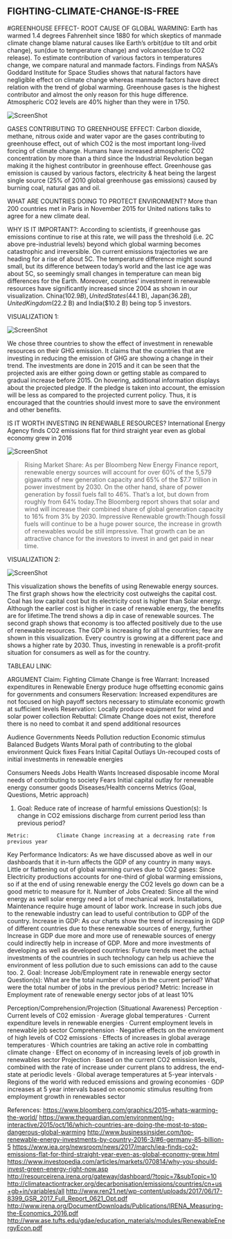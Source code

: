 ## FIGHTING-CLIMATE-CHANGE-IS-FREE

#GREENHOUSE EFFECT- ROOT CAUSE OF GLOBAL WARMING:
Earth has warmed 1.4 degrees Fahrenheit since 1880 for which skeptics of manmade climate change blame natural causes like Earth’s orbit(due to tilt and orbit change), sun(due to temperature change) and volcanoes(due to CO2 release). 
To estimate contribution of various factors in temperatures change, we compare natural and manmade factors. Findings from NASA’s Goddard Institute for Space Studies shows that natural factors have negligible effect on climate change whereas manmade factors have direct relation with the trend of global warming. Greenhouse gases is the highest contributor and almost the only reason for this huge difference. Atmospheric CO2 levels are 40% higher than they were in 1750.

![ScreenShot](https://user-images.githubusercontent.com/32226479/33513112-2c380a9e-d6f1-11e7-97f8-a3841febbafb.png)

GASES CONTRIBUTING TO GREENHOUSE EFFECT:
Carbon dioxide, methane, nitrous oxide and water vapor are the gases contributing to greenhouse effect, out of which CO2 is the most important long-lived forcing of climate change. Humans have increased atmospheric CO2 concentration by more than a third since the Industrial Revolution began making it the highest contributor in greenhouse effect.
Greenhouse gas emission is caused by various factors, electricity & heat being the largest single source (25% of 2010 global greenhouse gas emissions) caused by burning coal, natural gas and oil.

WHAT ARE COUNTRIES DOING TO PROTECT ENVIRONMENT?
More than 200 countries met in Paris in November 2015 for United nations talks to agree for a new climate deal. 

WHY IS IT IMPORTANT?: According to scientists, if greenhouse gas emissions continue to rise at this rate, we will pass the threshold (i.e. 2C above pre-industrial levels) beyond which global warming becomes catastrophic and irreversible. On current emissions trajectories we are heading for a rise of about 5C. The temperature difference might sound small, but its difference between today’s world and the last ice age was about 5C, so seemingly small changes in temperature can mean big differences for the Earth.
Moreover, countries’ investment in renewable resources have significantly increased since 2004 as shown in our visualization. China($102.9 B), United States($44.1 B), Japan($36.2 B), United Kingdom($22.2 B) and India($10.2 B) being top 5 investors.

VISUALIZATION 1:

![ScreenShot](https://user-images.githubusercontent.com/32226479/33513124-6595eaea-d6f1-11e7-995a-9f2615943ce8.png)

We chose three countries to show the effect of investment in renewable resources on their GHG emission. It claims that the countries that are investing in reducing the emission of GHG are showing a change in their trend. The investments are done in 2015 and it can be seen that the projected axis are either going down or getting stable as compared to gradual increase before 2015. On hovering, additional information displays about the projected pledge. If the pledge is taken into account, the emission will be less as compared to the projected current policy. Thus, it is encouraged that the countries should invest more to save the environment and other benefits.

IS IT WORTH INVESTING IN RENEWABLE RESOURCES?
International Energy Agency finds CO2 emissions flat for third straight year even as global economy grew in 2016

![ScreenShot](https://user-images.githubusercontent.com/32226479/33513144-8324b94c-d6f1-11e7-8810-088abd2af977.png)

> Rising Market Share: As per Bloomberg New Energy Finance report, renewable energy sources will account for over 60% of the 5,579 gigawatts of new generation capacity and 65% of the $7.7 trillion in power investment by 2030. On the other hand, share of power generation by fossil fuels fall to 46%. That’s a lot, but down from roughly from 64% today.The Bloomberg report shows that solar and wind will increase their combined share of global generation capacity to 16% from 3% by 2030.
> Impressive Renewable growth:Though  fossil fuels will continue to be a huge power source, the increase in growth of renewables would be still impressive. That growth can be an attractive chance for the investors to invest in and get paid in near time.

VISUALIZATION 2: 

![ScreenShot](https://user-images.githubusercontent.com/32226479/33513149-acae1e34-d6f1-11e7-91f4-56a59294f20e.png)

This visualization shows the benefits of using Renewable energy sources. The first graph shows how the electricity cost outweighs the capital cost. Coal has low capital cost but its electricity cost is higher than Solar energy. Although the earlier cost is higher in case of renewable energy, the benefits are for lifetime.The trend shows a dip in case of renewable sources.
The second graph shows that economy is too affected positively due to the use of renewable resources. The GDP is increasing  for all the countries; few are shown in this visualization. Every country is growing at a different pace and shows a higher rate by 2030. Thus, investing in renewable is a profit-profit situation for consumers as well as for the country.

TABLEAU LINK: 

ARGUMENT
Claim:    Fighting Climate Change is free
Warrant: Increased expenditures in Renewable Energy produce huge offsetting economic gains for governments and consumers
Reservation: Increased expenditures are not focused on high payoff sectors necessary to stimulate economic growth at sufficient levels
Reservation: Locally produce equipment for wind and solar power collection
Rebuttal: Climate Change does not exist, therefore there is no need to combat it and spend additional resources

Audience
Governments
Needs
 Pollution reduction
 Economic stimulus
 Balanced Budgets
Wants
 Moral path of contributing to the global environment
 Quick fixes
Fears
 Initial Capital Outlays 
 Un-recouped costs of initial investments in renewable energies



Consumers
Needs
 Jobs
 Health
Wants
 Increased disposable income 
Moral needs of contributing to society
Fears
 Initial capital outlay for renewable energy consumer goods
 Diseases/Health concerns
Metrics (Goal, Questions, Metric approach)
1.    Goal:        Reduce rate of increase of harmful emissions
    Question(s):    Is change in CO2 emissions discharge from current period less than previous period?

    Metric:         Climate Change increasing at a decreasing rate from previous year


Key Performance Indicators:
As we have discussed above as well in our dashboards that it in-turn affects the GDP of any country in many ways.
Little or flattening out of global warming curves due to CO2 gases: Since Electricity productions accounts for one-third of global warming emissions, so if at the end of using renewable energy the CO2 levels go down can be a good metric to measure for it.
Number of Jobs Created: Since all the wind energy as well solar energy need a lot of mechanical work. Installations, Maintenance require huge amount of labor work. Increase in such jobs due to the renewable industry can lead to useful contribution to GDP of the country.
Increase in GDP: As our charts show the trend of increasing in GDP of different countries due to these renewable sources of energy, further Increase in GDP due more and more use of renewable sources of energy could indirectly help in increase of GDP.
More and more investments of developing as well as developed countries: Future trends meet the actual investments of the countries in such technology can help us achieve the environment of less pollution due to such emissions can add to the cause too.
2.     Goal:        Increase Job/Employment rate in renewable energy sector
    Question(s):    What are the total number of jobs in the current period?
            What were the total number of jobs in the previous period?
    Metric:        Increase in Employment rate of renewable energy sector jobs of at least 10%

Perception/Comprehension/Projection (Situational Awareness)
Perception
·         Current levels of C02 emission
·         Average global temperatures
·         Current expenditure levels in renewable energies
·         Current employment levels in renewable job sector
Comprehension
·         Negative effects on the environment of high levels of CO2 emissions
·         Effects of increases in global average temperatures
·         Which countries are taking an active role in combatting climate change
·         Effect on economy of in increasing levels of job growth in renewables sector
Projection
·         Based on the current CO2 emission levels, combined with the rate of increase under current plans to address, the end-state at periodic levels
·         Global average temperatures at 5-year intervals
·         Regions of the world with reduced emissions and growing economies
·         GDP increases at 5 year intervals based on economic stimulus resulting from employment growth in renewables sector

References:
https://www.bloomberg.com/graphics/2015-whats-warming-the-world/
https://www.theguardian.com/environment/ng-interactive/2015/oct/16/which-countries-are-doing-the-most-to-stop-dangerous-global-warming
http://www.businessinsider.com/top-renewable-energy-investments-by-country-2016-3/#6-germany-85-billion-5
https://www.iea.org/newsroom/news/2017/march/iea-finds-co2-emissions-flat-for-third-straight-year-even-as-global-economy-grew.html
https://www.investopedia.com/articles/markets/070814/why-you-should-invest-green-energy-right-now.asp
http://resourceirena.irena.org/gateway/dashboard/?topic=7&subTopic=10
http://climateactiontracker.org/decarbonisation/emissions/countries/cn+us+gb+in/variables/all
http://www.ren21.net/wp-content/uploads/2017/06/17-8399_GSR_2017_Full_Report_0621_Opt.pdf
http://www.irena.org/DocumentDownloads/Publications/IRENA_Measuring-the-Economics_2016.pdf
http://www.ase.tufts.edu/gdae/education_materials/modules/RenewableEnergyEcon.pdf
